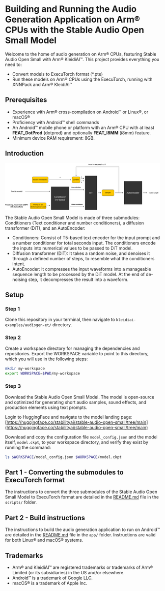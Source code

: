 <!--
    SPDX-FileCopyrightText: Copyright 2025 Arm Limited and/or its affiliates <open-source-office@arm.com>

    SPDX-License-Identifier: Apache-2.0
-->

# Building and Running the Audio Generation Application on Arm® CPUs with the Stable Audio Open Small Model

Welcome to the home of audio generation on Arm® CPUs, featuring Stable Audio Open Small with Arm® KleidiAI™. This project provides everything you need to:

- Convert models to ExecuTorch format (*.pte)
- Run these models on Arm® CPUs using the ExecuTorch, running with XNNPack and Arm® KleidiAI™

## Prerequisites

- Experience with Arm® cross-compilation on Android™ or Linux®, or macOS®
- Proficiency with Android™ shell commands
- An Android™ mobile phone or platform with an Arm® CPU with at least <strong>FEAT_DotProd</strong> (dotprod) and optionally <strong>FEAT_I8MM</strong> (i8mm) feature.
- Minimum device RAM requirement: 8GB.

## Introduction
![Stable Audio Open Model](./model.png?raw=true "Stable Audio Open Model")

The Stable Audio Open Small Model is made of three submodules: Conditioners (Text conditioner and number conditioners), a diffusion transformer (DiT), and an AutoEncoder:
* Conditioners: Consist of T5-based text encoder for the input prompt and a number conditioner for total seconds input. The conditioners encode the inputs into numerical values to be passed to DiT model.
* Diffusion transformer (DiT): It takes a random noise, and denoises it through a defined number of steps, to resemble what the conditioners intent.
* AutoEncoder: It compresses the input waveforms into a manageable sequence length to be processed by the DiT model. At the end of de-noising step, it decompresses the result into a waveform.

## Setup

### Step 1
Clone this repository in your terminal, then navigate to `kleidiai-examples/audiogen-et/` directory.

### Step 2
Create a workspace directory for managing the dependencies and repositories. Export the WORKSPACE variable to point to this directory, which you will use in the following steps:
```bash
mkdir my-workspace
export WORKSPACE=$PWD/my-workspace
```

### Step 3
Download the Stable Audio Open Small Model. The model is open-source and optimized for generating short audio samples, sound effects, and production elements using text prompts.

Login to HuggingFace and navigate to the model landing page: [https://huggingface.co/stabilityai/stable-audio-open-small/tree/main](https://huggingface.co/stabilityai/stable-audio-open-small/tree/main)

Download and copy the configuration file `model_config.json` and the model itself, `model.ckpt`, to your workspace directory, and verify they exist by running the command:
```bash
ls $WORKSPACE/model_config.json $WORKSPACE/model.ckpt
```

## Part 1 - Converting the submodules to ExecuTorch format
The instructions to convert the three submodules of the Stable Audio Open Small Model to ExecuTorch format are detailed in the [README.md](./scripts/README.md) file in the `scripts/` folder.

## Part 2 - Build instructions
The instructions to build the audio generation application to run on Android™ are detailed in the [README.md](./app/README.md) file in the `app/` folder. Instructions are valid for both Linux® and macOS® systems.

## Trademarks

* Arm® and KleidiAI™ are registered trademarks or trademarks of Arm® Limited (or its subsidiaries) in the US and/or
  elsewhere.
* Android™ is a trademark of Google LLC.
* macOS® is a trademark of Apple Inc.
